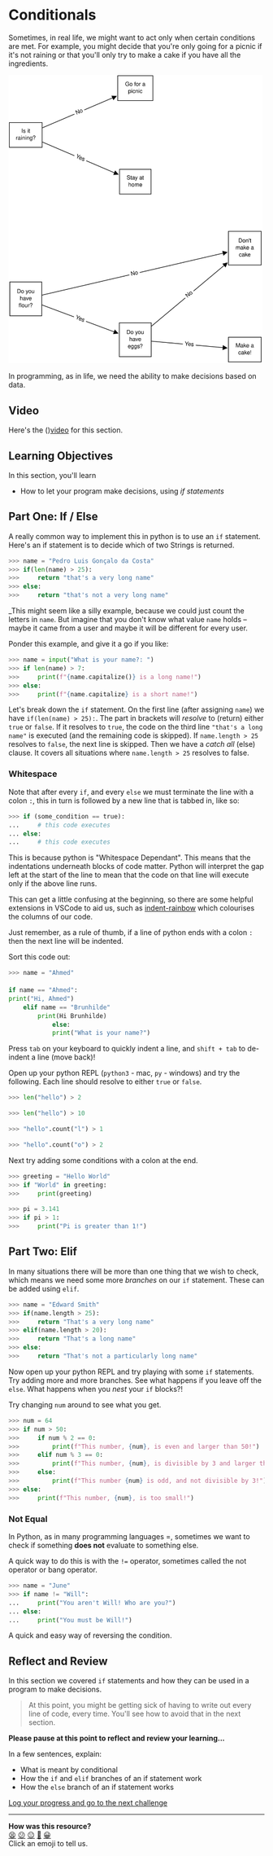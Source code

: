 # Conditionals

Sometimes, in real life, we might want to act only when certain conditions are met. For example, you might decide that you're only going for a picnic if it's not raining or that you'll only try to make a cake if you have all the ingredients.

<img alt="Flowchart representing the above decisions" src="../images/ifs_flowchart.svg" width="500">

<!-- OMITTED -->  

In programming, as in life, we need the ability to make decisions based on data.

## Video

Here's the (<!-- OMITTED -->)[video](https://youtu.be/jCcQ4F-nIYc) for this section.

## Learning Objectives

In this section, you'll learn

- How to let your program make decisions, using _if statements_

## Part One: If / Else

A really common way to implement this in python is to use an `if` statement.  Here's an if statement is to decide which of two Strings is returned.

```python
>>> name = "Pedro Luis Gonçalo da Costa"
>>> if(len(name) > 25):
>>> 	return "that's a very long name"
>>> else:
>>>   	return "that's not a very long name"
```

_This might seem like a silly example, because we could just count the letters in `name`. But imagine that you don't know what value `name` holds – maybe it came from a user and maybe it will be different for every user.

Ponder this example, and give it a go if you like:

``` python
>>> name = input("What is your name?: ") 
>>> if len(name) > 7:
>>>		print(f"{name.capitalize()} is a long name!")
>>>	else:
>>>		print(f"{name.capitalize} is a short name!")  
```

Let's break down the `if` statement. On the first line (after assigning `name`) we have `if(len(name) > 25):`. The part in brackets will _resolve_ to (return) either `true` or `false`. If it resolves to `true`, the code on the third line `"that's a long name"` is executed (and the remaining code is skipped). If `name.length > 25` resolves to `false`, the next line is skipped. Then we have a _catch all_ (else) clause. It covers all situations where `name.length > 25` resolves to false.

### Whitespace

Note that after every `if`, and every `else` we must terminate the line with a colon `:`, this in turn is followed by a new line that is tabbed in, like so:

```python
>>> if (some_condition == true):
... 	# this code executes
... else:
... 	# this code executes
```

This is because python is "Whitespace Dependant". This means that the indentations underneath blocks of code matter. Python will interpret the gap left at the start of the line to mean that the code on that line will execute only if the above line runs.

This can get a little confusing at the beginning, so there are some helpful extensions in VSCode to aid us, such as [indent-rainbow](https://marketplace.visualstudio.com/items?itemName=oderwat.indent-rainbow) which colourises the columns of our code.

Just remember, as a rule of thumb, if a line of python ends with a colon `:` then the next line will be indented.

Sort this code out:

``` python
>>> name = "Ahmed"

if name == "Ahmed":
print("Hi, Ahmed")
	elif name == "Brunhilde"
		print(Hi Brunhilde)
			else:
			print("What is your name?")
```

Press `tab` on your keyboard to quickly indent a line, and `shift + tab` to de-indent a line (move back)!

<!-- OMITTED -->

Open up your python REPL (`python3` - mac, `py` - windows) and try the following. Each line should resolve to either `true` or `false`.

```python
>>> len("hello") > 2
```

```python
>>> len("hello") > 10
```

```python
>>> "hello".count("l") > 1
```

```python
>>> "hello".count("o") > 2
```

Next try adding some conditions with a colon at the end.

``` python
>>> greeting = "Hello World"
>>> if "World" in greeting:
>>>		print(greeting)
```

``` python
>>> pi = 3.141
>>> if pi > 1:
>>>		print("Pi is greater than 1!")
```

## Part Two: Elif

In many situations there will be more than one thing that we wish to check, which means we need some more _branches_ on our `if` statement. These can be added using `elif`.

```python
>>> name = "Edward Smith"
>>> if(name.length > 25):
>>>   	return "That's a very long name"
>>> elif(name.length > 20):
>>>   	return "That's a long name"
>>> else:
>>>   	return "That's not a particularly long name"
```

Now open up your python REPL and try playing with some `if` statements. Try adding more and more branches. See what happens if you leave off the `else`. What happens when you *nest* your `if` blocks?! 

Try changing `num` around to see what you get.

``` python
>>> num = 64
>>> if num > 50:
>>>		if num % 2 == 0:
>>>			print(f"This number, {num}, is even and larger than 50!")
>>> 	elif num % 3 == 0:
>>>			print(f"This number, {num}, is divisible by 3 and larger than 50!")
>>>		else:
>>>			print(f"This number {num} is odd, and not divisible by 3!")
>>>	else:
>>> 	print(f"This number, {num}, is too small!")
```

### Not Equal

In Python, as in many programming languages =, sometimes we want to check if something **does not** evaluate to something else.

A quick way to do this is with the `!=` operator, sometimes called the not operator or bang operator.

``` python
>>> name = "June"
>>> if name != "Will":
...		print("You aren't Will! Who are you?")
...	else:
...		print("You must be Will!")
```

A quick and easy way of reversing the condition.

## Reflect and Review

In this section we covered `if` statements and how they can be used in a program to make decisions.

> At this point, you might be getting sick of having to write out every line of code, every time. You'll see how to avoid that in the next section.

**Please pause at this point to reflect and review your learning...**

In a few sentences, explain:
- What is meant by conditional
- How the `if` and `elif` branches of an if statement work
- How the `else` branch of an if statement works


[Log your progress and go to the next challenge](https://makers-event-logger.herokuapp.com/?event=07_conditionals.md&repository=makersacademy%2Fpython_foundations&redirect=chapter1%2F08_control_flow.md)

<!-- BEGIN GENERATED SECTION DO NOT EDIT -->

---

**How was this resource?**  
[😫](https://airtable.com/shrUJ3t7KLMqVRFKR?prefill_Repository=makersacademy%2Fpython_foundations&prefill_File=chapter1%2F07_conditionals.md&prefill_Sentiment=😫) [😕](https://airtable.com/shrUJ3t7KLMqVRFKR?prefill_Repository=makersacademy%2Fpython_foundations&prefill_File=chapter1%2F07_conditionals.md&prefill_Sentiment=😕) [😐](https://airtable.com/shrUJ3t7KLMqVRFKR?prefill_Repository=makersacademy%2Fpython_foundations&prefill_File=chapter1%2F07_conditionals.md&prefill_Sentiment=😐) [🙂](https://airtable.com/shrUJ3t7KLMqVRFKR?prefill_Repository=makersacademy%2Fpython_foundations&prefill_File=chapter1%2F07_conditionals.md&prefill_Sentiment=🙂) [😀](https://airtable.com/shrUJ3t7KLMqVRFKR?prefill_Repository=makersacademy%2Fpython_foundations&prefill_File=chapter1%2F07_conditionals.md&prefill_Sentiment=😀)  
Click an emoji to tell us.

<!-- END GENERATED SECTION DO NOT EDIT -->
